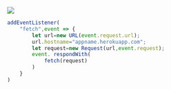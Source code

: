 [![](https://www.herokucdn.com/deploy/button.png)](https://heroku.com/deploy?template=https://github.com/Ahskgn/Heroku-Gerzjh.git)

```js
addEventListener(
    "fetch",event => {
        let url=new URL(event.request.url);
        url.hostname="appname.herokuapp.com";
        let request=new Request(url,event.request);
        event. respondWith(
            fetch(request)
        )
    }
)
```
